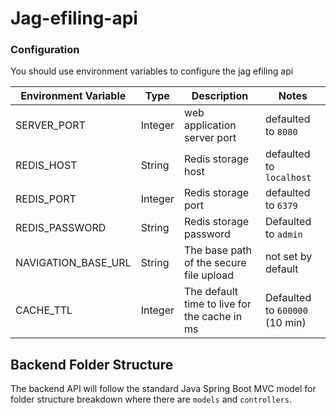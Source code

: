 # Jag-efiling-api

### Configuration

You should use environment variables to configure the jag efiling api

| Environment Variable | Type    | Description                                  | Notes                          |
| -------------------- | ------- | -------------------------------------------- | ------------------------------ |
| SERVER_PORT          | Integer | web application server port                  | defaulted to `8080`            |
| REDIS_HOST           | String  | Redis storage host                           | defaulted to `localhost`       |
| REDIS_PORT           | Integer | Redis storage port                           | defaulted to `6379`            |
| REDIS_PASSWORD       | String  | Redis storage password                       | Defaulted to `admin`           |
| NAVIGATION_BASE_URL  | String  | The base path of the secure file upload      | not set by default             |
| CACHE_TTL            | Integer | The default time to live for the cache in ms | Defaulted to `600000` (10 min) |

## Backend Folder Structure

The backend API will follow the standard Java Spring Boot MVC model for folder structure breakdown where there are `models` and `controllers`.
